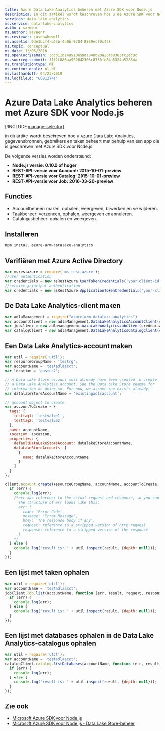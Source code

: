 ```yaml
---
title: Azure Data Lake Analytics beheren met Azure SDK voor Node.js
description: In dit artikel wordt beschreven hoe u de Azure SDK voor Node.js gebruikt om een Data Lake Analytics-accounts, gegevensbronnen, taken en gebruikers te beheren.
services: data-lake-analytics
ms.service: data-lake-analytics
author: saveenr
ms.author: saveenr
ms.reviewer: jasonwhowell
ms.assetid: 9de1bcf4-b15b-4d0b-9284-8889ecf0c438
ms.topic: conceptual
ms.date: 12/05/2016
ms.openlocfilehash: 3b5b11b148910e9bd1348b20a25fa8383fc2ec9c
ms.sourcegitcommit: 3102f886aa962842303c8753fe8fa5324a52834a
ms.translationtype: MT
ms.contentlocale: nl-NL
ms.lasthandoff: 04/23/2019
ms.locfileid: "60812748"
---
```

# <a name="manage-azure-data-lake-analytics-using-azure-sdk-for-nodejs"></a>Azure Data Lake Analytics beheren met Azure SDK voor Node.js
[!INCLUDE [manage-selector](../../includes/data-lake-analytics-selector-manage.md)]

In dit artikel wordt beschreven hoe u Azure Data Lake Analytics, gegevensbronnen, gebruikers en taken beheert met behulp van een app die is geschreven met Azure SDK voor Node.js. 

De volgende versies worden ondersteund:
* **Node.js versie: 0.10.0 of hoger**
* **REST-API-versie voor Account: 2015-10-01-preview**
* **REST-API-versie voor Catalog: 2015-10-01-preview**
* **REST-API-versie voor Job: 2016-03-20-preview**

## <a name="features"></a>Functies
* Accountbeheer: maken, ophalen, weergeven, bijwerken en verwijderen.
* Taakbeheer: verzenden, ophalen, weergeven en annuleren.
* Catalogusbeheer: ophalen en weergeven.

## <a name="how-to-install"></a>Installeren
```bash
npm install azure-arm-datalake-analytics
```

## <a name="authenticate-using-azure-active-directory"></a>Verifiëren met Azure Active Directory
 ```javascript
 var msrestAzure = require('ms-rest-azure');
 //user authentication
 var credentials = new msRestAzure.UserTokenCredentials('your-client-id', 'your-domain', 'your-username', 'your-password', 'your-redirect-uri');
 //service principal authentication
 var credentials = new msRestAzure.ApplicationTokenCredentials('your-client-id', 'your-domain', 'your-secret');
 ```

## <a name="create-the-data-lake-analytics-client"></a>De Data Lake Analytics-client maken
```javascript
var adlaManagement = require("azure-arm-datalake-analytics");
var accountClient = new adlaManagement.DataLakeAnalyticsAccountClient(credentials, 'your-subscription-id');
var jobClient = new adlaManagement.DataLakeAnalyticsJobClient(credentials, 'azuredatalakeanalytics.net');
var catalogClient = new adlaManagement.DataLakeAnalyticsCatalogClient(credentials, 'azuredatalakeanalytics.net');
```

## <a name="create-a-data-lake-analytics-account"></a>Een Data Lake Analytics-account maken
```javascript
var util = require('util');
var resourceGroupName = 'testrg';
var accountName = 'testadlaacct';
var location = 'eastus2';

// A Data Lake Store account must already have been created to create
// a Data Lake Analytics account. See the Data Lake Store readme for
// information on doing so. For now, we assume one exists already.
var datalakeStoreAccountName = 'existingadlsaccount';

// account object to create
var accountToCreate = {
  tags: {
    testtag1: 'testvalue1',
    testtag2: 'testvalue2'
  },
  name: accountName,
  location: location,
  properties: {
    defaultDataLakeStoreAccount: datalakeStoreAccountName,
    dataLakeStoreAccounts: [
      {
        name: datalakeStoreAccountName
      }
    ]
  }
};

client.account.create(resourceGroupName, accountName, accountToCreate, function (err, result, request, response) {
  if (err) {
    console.log(err);
    /*err has reference to the actual request and response, so you can see what was sent and received on the wire.
      The structure of err looks like this:
      err: {
        code: 'Error Code',
        message: 'Error Message',
        body: 'The response body if any',
        request: reference to a stripped version of http request
        response: reference to a stripped version of the response
      }
    */
  } else {
    console.log('result is: ' + util.inspect(result, {depth: null}));
  }
});
```

## <a name="get-a-list-of-jobs"></a>Een lijst met taken ophalen
```javascript
var util = require('util');
var accountName = 'testadlaacct';
jobClient.job.list(accountName, function (err, result, request, response) {
  if (err) {
    console.log(err);
  } else {
    console.log('result is: ' + util.inspect(result, {depth: null}));
  }
});
```

## <a name="get-a-list-of-databases-in-the-data-lake-analytics-catalog"></a>Een lijst met databases ophalen in de Data Lake Analytics-catalogus ophalen
```javascript
var util = require('util');
var accountName = 'testadlaacct';
catalogClient.catalog.listDatabases(accountName, function (err, result, request, response) {
  if (err) {
    console.log(err);
  } else {
    console.log('result is: ' + util.inspect(result, {depth: null}));
  }
});
```

## <a name="see-also"></a>Zie ook
* [Microsoft Azure SDK voor Node.js](https://github.com/azure/azure-sdk-for-node)
* [Microsoft Azure SDK voor Node.js - Data Lake Store-beheer](https://github.com/Azure/azure-sdk-for-node/tree/autorest/lib/services/dataLake.Store)

